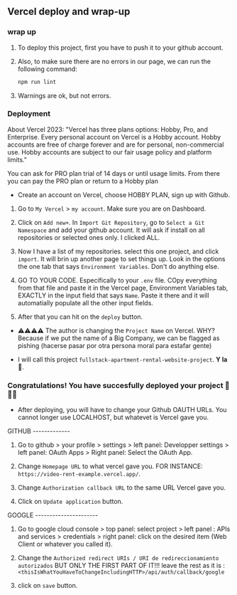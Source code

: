 ## Vercel deploy and wrap-up

### wrap up

1. To deploy this project, first you have to push it to your github account.

2. Also, to make sure there are no errors in our page, we can run the following command:

    ```sh
    npm run lint
    ```

3. Warnings are ok, but not errors.

### Deployment

About Vercel 2023:
"Vercel has three plans options: Hobby, Pro, and Enterprise. Every personal account on Vercel is a Hobby account. Hobby accounts are free of charge forever and are for personal, non-commercial use. Hobby accounts are subject to our fair usage policy and platform limits."

You can ask for PRO plan trial of 14 days or until usage limits. From there you can pay the PRO plan or return to a Hobby plan

-   Create an account on Vercel, choose HOBBY PLAN, sign up with Github.

1. Go to `My Vercel` > `my account`. Make sure you are on Dashboard.

2. Click on `Add new+`. In `Import Git Repository`, go to `Select a Git Namespace` and add your github account. It will ask if install on all repositories or selected ones only. I clicked ALL.

3. Now I have a list of my repositories. select this one project, and click `import`. It will brin up another page to set things up. Look in the options the one tab that says `Environment Variables`. Don't do anything else.

4. GO TO YOUR CODE. Especifically to your `.env` file. COpy everything from that file and paste it in the Vercel page, Environment Variables tab, EXACTLY in the input field that says `Name`. Paste it there and it will automatially populate all the other input fields.

5. After that you can hit on the `deploy` button.

-   ⚠️⚠️⚠️⚠️ The author is changing the `Project Name` on Vercel. WHY? Because if we put the name of a Big Company, we can be flagged as pishing (hacerse pasar por otra persona moral para estafar gente)

-   I will call this project `fullstack-apartment-rental-website-project`. **Y la 🧀**.

### Congratulations! You have succesfully deployed your project 🥳🥳🥳

-   After deploying, you will have to change your Github OAUTH URLs. You cannot longer use LOCALHOST, but whatevet is Vercel gave you.

GITHUB -------------

1. Go to github > your profile > settings > left panel: Developper settings > left panel: OAuth Apps > Right panel: Select the OAuth App.

2. Change `Homepage URL` to what vercel gave you. FOR INSTANCE: `https://video-rent-example.vercel.app/`.

3. Change `Authorization callback URL` to the same URL Vercel gave you.

4. Click on `Update application` button.

GOOGLE ----------------------

1. Go to google cloud console > top panel: select project > left panel : APIs and services > credentials > right panel: click on the desired item (Web Client or whatever you called it).

2. Change the `Authorized redirect URIs / URI de redireccionamiento autorizados` BUT ONLY THE FIRST PART OF IT!!! leave the rest as it is : `<thisIsWhatYouHaveToChangeIncludingHTTP>/api/auth/callback/google`

3. click on `save` button.
